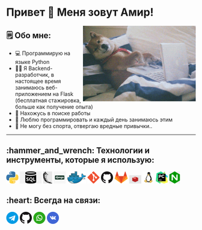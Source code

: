 # Привет 👋 Меня зовут Амир!

<img align="right" alt="GIF" height="200px" width="300px" src="Senior.gif" />

## 🗒 Обо мне:
- :computer: Программирую на языке Python
- :man_technologist: Я Backend-разработчик, в настоящее время занимаюсь 
веб-приложением на Flask (бесплатная стажировка, больше как получение опыта)
- 👀 Нахожусь в поиске работы
- 💞️ Люблю программировать и каждый день занимаюсь этим
- 🏅 Не могу без спорта, отвергаю вредные привычки..
___
<h2 align="left">:hammer_and_wrench: Технологии и инструменты, которые я использую:</h2>

[![Python](icons/python.png)](https://www.python.org/)
[![SQL](icons/SQL.png)](https://wikipedia.org/wiki/SQL)
[![Flask](icons/flask.png)](https://flask.palletsprojects.com/en/3.0.x/)
[![Django](icons/django.png)](https://www.djangoproject.com/)
[![Docker](icons/docker.png)](https://www.docker.com/)
[![Git](icons/git.png)](https://git-scm.com/)
[![GitHub](icons/github.png)](https://github.com/)
[![GitLab](icons/gitlab.png)](https://about.gitlab.com/)
[![Redis](icons/redis.png)](https://redis.io/)
[![Linux](icons/linux.png)](https://www.linux.org/)
[![Pycharm](icons/PyCharm.png)](https://www.jetbrains.com/pycharm/)
[![Nginx](icons/nginx.png)](https://nginx.org/)


<h2 align="left">:heart: Всегда на связи:</h2>

[![Telegram](icons/telegram.png)](https://t.me/Amirdautov)
[![GitHub](icons/github.png)](https://github.com/Amir2097)
[![WhatsApp](icons/whatsapp.png)](https://wa.me/79194000342)
[![Vk](icons/vkontakte.png)](https://vk.com/amirdautov)






